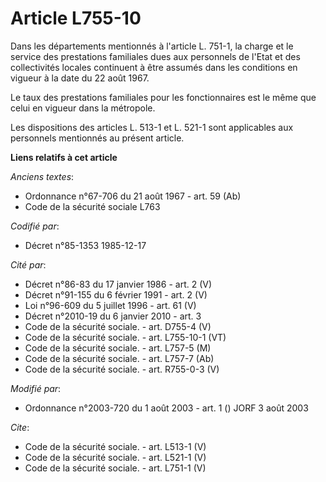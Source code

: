 # Article L755-10

Dans les départements mentionnés à l'article L. 751-1, la charge et le service des prestations familiales dues aux personnels
de l'Etat et des collectivités locales continuent à être assumés dans les conditions en vigueur à la date du 22 août 1967. 

Le taux des prestations familiales pour les fonctionnaires est le même que celui en vigueur dans la métropole. 

Les dispositions des articles L. 513-1 et L. 521-1 sont applicables aux personnels mentionnés au présent article.

**Liens relatifs à cet article**

_Anciens textes_:

  - Ordonnance n°67-706 du 21 août 1967 - art. 59 (Ab)
  - Code de la sécurité sociale L763

_Codifié par_:

  - Décret n°85-1353 1985-12-17

_Cité par_:

  - Décret n°86-83 du 17 janvier 1986 - art. 2 (V)
  - Décret n°91-155 du 6 février 1991 - art. 2 (V)
  - Loi n°96-609 du 5 juillet 1996 - art. 61 (V)
  - Décret n°2010-19 du 6 janvier 2010 - art. 3
  - Code de la sécurité sociale. - art. D755-4 (V)
  - Code de la sécurité sociale. - art. L755-10-1 (VT)
  - Code de la sécurité sociale. - art. L757-5 (M)
  - Code de la sécurité sociale. - art. L757-7 (Ab)
  - Code de la sécurité sociale. - art. R755-0-3 (V)

_Modifié par_:

  - Ordonnance n°2003-720 du 1 août 2003 - art. 1 () JORF 3 août 2003

_Cite_:

  - Code de la sécurité sociale. - art. L513-1 (V)
  - Code de la sécurité sociale. - art. L521-1 (V)
  - Code de la sécurité sociale. - art. L751-1 (V)
